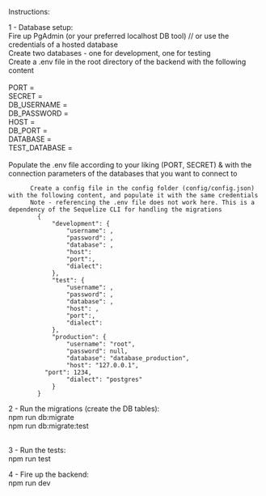 Instructions:

  1 - Database setup: <br />
    Fire up PgAdmin (or your preferred localhost DB tool) // or use the credentials of a hosted database <br />
      Create two databases - one for development, one for testing <br />
      Create a .env file in the root directory of the backend with the following content <br />
      <br />
        PORT = <br />
        SECRET =  <br />
        DB_USERNAME =  <br />
        DB_PASSWORD =  <br />
        HOST =  <br />
        DB_PORT =  <br />
        DATABASE =  <br />
        TEST_DATABASE = <br />
         <br />
          Populate the .env file according to your liking (PORT, SECRET) & with the connection parameters of the databases that you want to connect to
    
          Create a config file in the config folder (config/config.json) with the following content, and populate it with the same credentials
          Note - referencing the .env file does not work here. This is a dependency of the Sequelize CLI for handling the migrations 
            {
                "development": {
                    "username": ,
                    "password": ,
                    "database": ,
                    "host": 
                    "port":,
                    "dialect": 
                },
                "test": {
                    "username": ,
                    "password": ,
                    "database": ,
                    "host": ,
                    "port":,
                    "dialect": 
                },
                "production": {
                    "username": "root",
                    "password": null,
                    "database": "database_production",
                    "host": "127.0.0.1",
              "port": 1234,
                    "dialect": "postgres"
                }
            }
  
  2 - Run the migrations (create the DB tables): <br />
  npm run db:migrate <br />
  npm run db:migrate:test <br />
 <br />
  
  3 - Run the tests: <br />
    npm run test <br />
  
  4 - Fire up the backend: <br />
    npm run dev <br />

